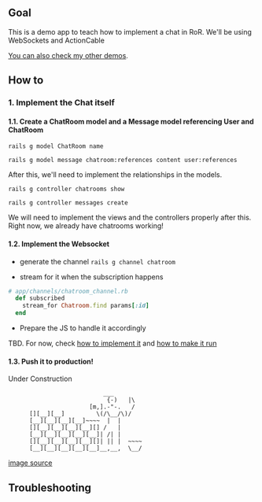 ## Goal
This is a demo app to teach how to implement a chat in RoR.
We'll be using WebSockets and ActionCable

[You can also check my other demos](https://github.com/andrerferrer/dedemos/blob/master/README.md#ded%C3%A9mos).

## How to
### 1. Implement the Chat itself
#### 1.1. Create a ChatRoom model and a Message model referencing User and ChatRoom

`rails g model ChatRoom name`

`rails g model message chatroom:references content user:references`

After this, we'll need to implement the relationships in the models.

`rails g controller chatrooms show`

`rails g controller messages create`

We will need to implement the views and the controllers properly after this.
Right now, we already have chatrooms working!

#### 1.2. Implement the Websocket

* generate the channel
`rails g channel chatroom`

* stream for it when the subscription happens
```ruby
# app/channels/chatroom_channel.rb
  def subscribed
    stream_for Chatroom.find params[:id]
  end
```

* Prepare the JS to handle it accordingly

TBD. For now, check [how to implement it](https://github.com/andrerferrer/chat-demo/blob/master/app/javascript/channels/init_chatroom.js) and [how to make it run](https://github.com/andrerferrer/chat-demo/blob/master/app/javascript/packs/application.js)

#### 1.3. Push it to production!

Under Construction
```
                           ___
                            {-)   |\
                       [m,].-"-.   /
      [][__][__]         \(/\__/\)/
      [__][__][__][__]~~~~  |  |
      [][__][__][__][__][] /   |
      [__][__][__][__][__]| /| |
      [][__][__][__][__][]| || |  ~~~~
      [__][__][__][__][__]__,__,  \__/
```
[image source](https://asciiart.website/index.php?art=people/occupations/builders)


## Troubleshooting
